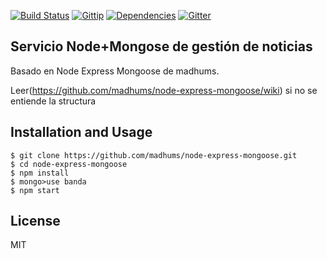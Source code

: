 [![Build Status](https://img.shields.io/travis/madhums/node-express-mongoose.svg?style=flat)](https://travis-ci.org/madhums/node-express-mongoose)
[![Gittip](https://img.shields.io/gratipay/madhums.svg?style=flat)](https://www.gratipay.com/madhums/)
[![Dependencies](https://img.shields.io/david/madhums/node-express-mongoose.svg?style=flat)](https://david-dm.org/madhums/node-express-mongoose)
[![Gitter](https://badges.gitter.im/Join%20Chat.svg)](https://gitter.im/madhums/node-express-mongoose?utm_source=badge&utm_medium=badge&utm_campaign=pr-badge)

## Servicio Node+Mongose de gestión de noticias

Basado en Node Express Mongoose de madhums.

Leer(https://github.com/madhums/node-express-mongoose/wiki) si no se entiende la structura

## Installation and Usage

    $ git clone https://github.com/madhums/node-express-mongoose.git
    $ cd node-express-mongoose
    $ npm install
	$ mongo>use banda
    $ npm start

## License

MIT
